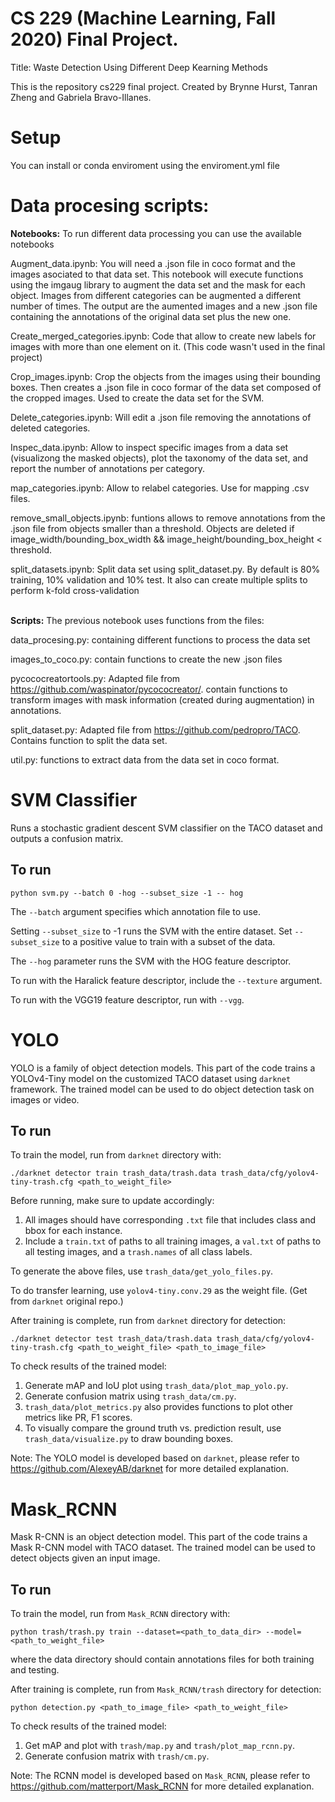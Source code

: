 
# CS 229 (Machine Learning, Fall 2020) Final Project.
Title: Waste Detection Using Different Deep Kearning Methods 

This is the repository cs229 final project.
Created by Brynne Hurst, Tanran Zheng and Gabriela Bravo-Illanes.



# Setup
You can install or conda enviroment using the enviroment.yml file


# Data procesing scripts:
**Notebooks:**
To run different data processing you can use the available notebooks

Augment_data.ipynb: You will need a .json file in coco format and the images asociated to that data set. This notebook will execute functions using the imgaug library to augment the data set and the mask for each object. Images from different categories can be augmented a different number of times. The output are the aumented images and a new .json file containing the annotations of the original data set plus the new one.

Create_merged_categories.ipynb: Code that allow to create new labels for images with more than one element on it. (This code wasn't used in the final project)

Crop_images.ipynb: Crop the objects from the images using their bounding boxes. Then creates a .json file in coco formar of the data set composed of the cropped images. Used to create the data set for the SVM.

Delete_categories.ipynb: Will edit a .json file removing the annotations of deleted categories.

Inspec_data.ipynb: Allow to inspect specific images from a data set (visualizong the masked objects), plot the taxonomy of the data set, and report the number of annotations per category.

map_categories.ipynb: Allow to relabel categories. Use for mapping .csv files.

remove_small_objects.ipynb: funtions allows to remove annotations from the .json file from objects smaller than a threshold. Objects are deleted if image_width/bounding_box_width && image_height/bounding_box_height < threshold.

split_datasets.ipynb: Split data set using split_dataset.py. By default is 80% training, 10% validation and 10% test. It also can create multiple splits to perform k-fold cross-validation
<br />
<br />


**Scripts:**
The previous notebook uses functions from the files:

data_procesing.py: containing different functions to process the data set

images_to_coco.py: contain functions to create the new .json files

pycococreatortools.py: Adapted file from  https://github.com/waspinator/pycococreator/. contain functions to transform images with mask information (created during augmentation) in annotations.

split_dataset.py: Adapted file from https://github.com/pedropro/TACO. Contains function to split the data set.

util.py: functions to extract data from the data set in coco format.



# SVM Classifier
Runs a stochastic gradient descent SVM classifier on the TACO dataset and outputs a confusion matrix.

## To run
```
python svm.py --batch 0 -hog --subset_size -1 -- hog
```

The `--batch` argument specifies which annotation file to use.

Setting `--subset_size` to -1 runs the SVM with the entire dataset. Set `--subset_size` to a positive value to train with a subset of the data.

The `--hog` parameter runs the SVM with the HOG feature descriptor. 

To run with the Haralick feature descriptor, include the `--texture` argument. 

To run with the VGG19 feature descriptor, run with `--vgg`.




# YOLO
YOLO is a family of object detection models. This part of the code trains a YOLOv4-Tiny model on the customized TACO dataset using `darknet` framework. The trained model can be used to do object detection task on 
images or video. 

## To run
To train the model, run from `darknet` directory with:
```
./darknet detector train trash_data/trash.data trash_data/cfg/yolov4-tiny-trash.cfg <path_to_weight_file> 
```
Before running, make sure to update accordingly:
1. All images should have corresponding `.txt` file that includes class and bbox for each instance. 
2. Include a `train.txt` of paths to all training images, a `val.txt` of paths to all testing images, and a `trash.names` of all class labels.

To generate the above files, use `trash_data/get_yolo_files.py`.

To do transfer learning, use `yolov4-tiny.conv.29` as the weight file. (Get from `darknet` original repo.)


After training is complete, run from `darknet` directory for detection:
```
./darknet detector test trash_data/trash.data trash_data/cfg/yolov4-tiny-trash.cfg <path_to_weight_file> <path_to_image_file>
```
To check results of the trained model:
1. Generate mAP and IoU plot using `trash_data/plot_map_yolo.py`.
2. Generate confusion matrix using `trash_data/cm.py`.
3. `trash_data/plot_metrics.py` also provides functions to plot other metrics like PR, F1 scores.
4. To visually compare the ground truth vs. prediction result, use `trash_data/visualize.py` to draw bounding boxes.

Note: The YOLO model is developed based on `darknet`, please refer to https://github.com/AlexeyAB/darknet for more detailed explanation.


# Mask_RCNN
Mask R-CNN is an object detection model. This part of the code trains a Mask R-CNN model with TACO dataset. The trained model can be used to detect objects given an input image.

## To run
To train the model, run from `Mask_RCNN` directory with:
```
python trash/trash.py train --dataset=<path_to_data_dir> --model=<path_to_weight_file>
```
where the data directory should contain annotations files for both training and testing.

After training is complete, run from `Mask_RCNN/trash` directory for detection:
```
python detection.py <path_to_image_file> <path_to_weight_file>
```
To check results of the trained model:
1. Get mAP and plot with `trash/map.py` and `trash/plot_map_rcnn.py`.
2. Generate confusion matrix with `trash/cm.py`.

Note: The RCNN model is developed based on `Mask_RCNN`, please refer to https://github.com/matterport/Mask_RCNN for more detailed explanation.


